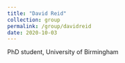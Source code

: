 ```yaml
---
title: "David Reid"
collection: group
permalink: /group/davidreid
date: 2020-10-03
---
```

PhD student, University of Birmingham  
